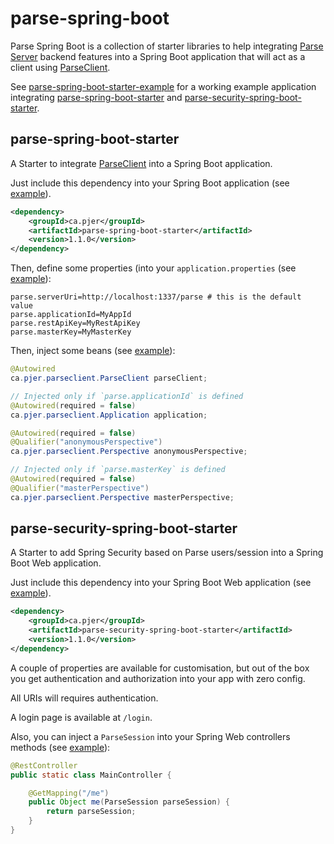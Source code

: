 # parse-spring-boot

Parse Spring Boot is a collection of starter libraries to help integrating [Parse Server](http://parseplatform.org/) backend features into a Spring Boot application that will act as a client using [ParseClient](https://github.com/pierredavidbelanger/parseclient).

See [parse-spring-boot-starter-example](parse-spring-boot-starter-example) for a working example application integrating [parse-spring-boot-starter](parse-spring-boot-starter) and [parse-security-spring-boot-starter](parse-security-spring-boot-starter).

## parse-spring-boot-starter

A Starter to integrate [ParseClient](https://github.com/pierredavidbelanger/parseclient) into a Spring Boot application.

Just include this dependency into your Spring Boot application (see [example](parse-spring-boot-starter-example/pom.xml)).

```xml
<dependency>
    <groupId>ca.pjer</groupId>
    <artifactId>parse-spring-boot-starter</artifactId>
    <version>1.1.0</version>
</dependency>
```

Then, define some properties (into your `application.properties` (see [example](parse-spring-boot-starter-example/application.properties)):

```properties
parse.serverUri=http://localhost:1337/parse # this is the default value
parse.applicationId=MyAppId
parse.restApiKey=MyRestApiKey
parse.masterKey=MyMasterKey
```

Then, inject some beans (see [example](parse-spring-boot-starter-example/src/main/java/ca/pjer/spring/boot/parse/example/Main.java)):

```java
@Autowired
ca.pjer.parseclient.ParseClient parseClient;

// Injected only if `parse.applicationId` is defined
@Autowired(required = false)
ca.pjer.parseclient.Application application;

@Autowired(required = false)
@Qualifier("anonymousPerspective")
ca.pjer.parseclient.Perspective anonymousPerspective;

// Injected only if `parse.masterKey` is defined
@Autowired(required = false)
@Qualifier("masterPerspective")
ca.pjer.parseclient.Perspective masterPerspective;
```

## parse-security-spring-boot-starter

A Starter to add Spring Security based on Parse users/session into a Spring Boot Web application.

Just include this dependency into your Spring Boot Web application (see [example](parse-spring-boot-starter-example/pom.xml)).

```xml
<dependency>
    <groupId>ca.pjer</groupId>
    <artifactId>parse-security-spring-boot-starter</artifactId>
    <version>1.1.0</version>
</dependency>
```

A couple of properties are available for customisation, but out of the box you get authentication and authorization into your app with zero config.

All URIs will requires authentication.

A login page is available at `/login`.

Also, you can inject a `ParseSession` into your Spring Web controllers methods (see [example](parse-spring-boot-starter-example/src/main/java/ca/pjer/spring/boot/parse/example/Main.java)):

```java
@RestController
public static class MainController {

    @GetMapping("/me")
    public Object me(ParseSession parseSession) {
        return parseSession;
    }
}
```